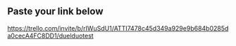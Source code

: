 ## Paste your link below

https://trello.com/invite/b/rIWuSdU1/ATTI7478c45d349a929e9b684b0285da0cecA4FC8DD1/duelduotest